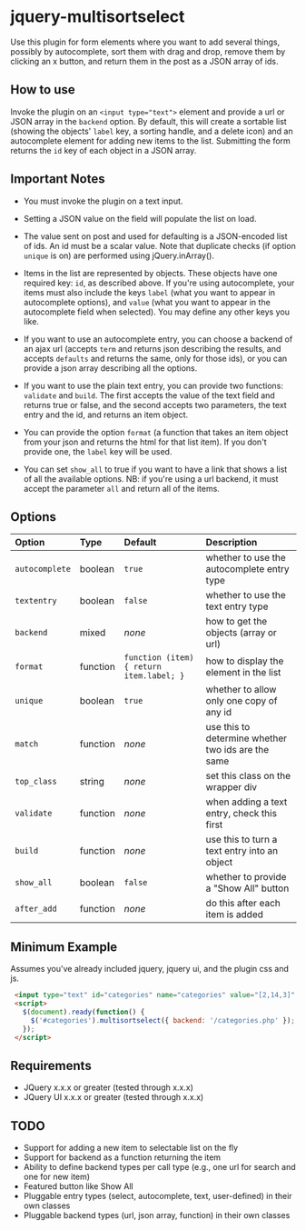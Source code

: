 jquery-multisortselect
=================

Use this plugin for form elements where you want to add several things,
possibly by autocomplete, sort them with drag and drop, remove them by clicking
an x button, and return them in the post as a JSON array of ids.

How to use
----------

Invoke the plugin on an `<input type="text">` element and provide a url or JSON
array in the `backend` option.  By default, this will create a sortable list
(showing the objects' `label` key, a sorting handle, and a delete icon) and an
autocomplete element for adding new items to the list.  Submitting the form
returns the `id` key of each object in a JSON array.

Important Notes
---------------

* You must invoke the plugin on a text input.

* Setting a JSON value on the field will populate the list on load.

* The value sent on post and used for defaulting is a JSON-encoded list of ids.
  An id must be a scalar value.  Note that duplicate checks (if option `unique`
  is on) are performed using jQuery.inArray().

* Items in the list are represented by objects.  These objects have one
  required key: `id`, as described above.  If you're using autocomplete, your
  items must also include the keys `label` (what you want to appear in
  autocomplete options), and `value` (what you want to appear in the
  autocomplete field when selected).  You may define any other keys you like.

* If you want to use an autocomplete entry, you can choose a backend of an ajax
  url (accepts `term` and returns json describing the results, and accepts
  `defaults` and returns the same, only for those ids), or you can provide a
  json array describing all the options.

* If you want to use the plain text entry, you can provide two functions:
  `validate` and `build`.  The first accepts the value of the text field and
  returns true or false, and the second accepts two parameters, the text entry
  and the id, and returns an item object.

* You can provide the option `format` (a function that takes an item object
  from your json and returns the html for that list item).  If you don't
  provide one, the `label` key will be used.

* You can set `show_all` to true if you want to have a link that shows a list
  of all the available options.  NB: if you're using a url backend, it must
  accept the parameter `all` and return all of the items.

Options
-------

| Option           | Type     | Default                                  | Description                                        |
|:---------------- |:-------- |:---------------------------------------- |:-------------------------------------------------- |
| `autocomplete`   | boolean  | `true`                                   | whether to use the autocomplete entry type         |
| `textentry`      | boolean  | `false`                                  | whether to use the text entry type                 |
| `backend`        | mixed    | _none_                                   | how to get the objects (array or url)              |
| `format`         | function | `function (item) { return item.label; }` | how to display the element in the list             |
| `unique`         | boolean  | `true`                                   | whether to allow only one copy of any id           |
| `match`          | function | _none_                                   | use this to determine whether two ids are the same |
| `top_class`      | string   | _none_                                   | set this class on the wrapper div                  |
| `validate`       | function | _none_                                   | when adding a text entry, check this first         |
| `build`          | function | _none_                                   | use this to turn a text entry into an object       |
| `show_all`       | boolean  | `false`                                  | whether to provide a "Show All" button             |
| `after_add`      | function | _none_                                   | do this after each item is added                   |

Minimum Example
---------------

Assumes you've already included jquery, jquery ui, and the plugin css and js.

```html
 <input type="text" id="categories" name="categories" value="[2,14,3]" />
 <script>
   $(document).ready(function() {
     $('#categories').multisortselect({ backend: '/categories.php' });
   });
 </script>
```

Requirements
------------

 * JQuery x.x.x or greater (tested through x.x.x)
 * JQuery UI x.x.x or greater (tested through x.x.x)

TODO
-----

 * Support for adding a new item to selectable list on the fly
 * Support for backend as a function returning the item
 * Ability to define backend types per call type (e.g., one url for search and one for new item)
 * Featured button like Show All
 * Pluggable entry types (select, autocomplete, text, user-defined) in their own classes
 * Pluggable backend types (url, json array, function) in their own classes

